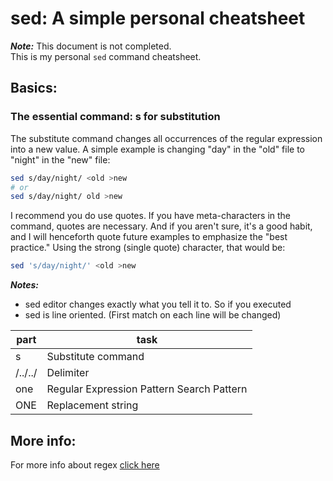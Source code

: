 # sed: A simple personal cheatsheet

_**Note:**_ This document is not completed.  
This is my personal `sed` command cheatsheet.

## Basics:

### The essential command: s for substitution
The substitute command changes all occurrences of the regular expression into
a new value. A simple example is changing "day" in the "old" file to "night"
in the "new" file:

``` bash
sed s/day/night/ <old >new
# or
sed s/day/night/ old >new
```

I recommend you do use quotes. If you have meta-characters in the command,
quotes are necessary. And if you aren't sure, it's a good habit, and I will
henceforth quote future examples to emphasize the "best practice." Using the
strong (single quote) character, that would be: 

``` bash
sed 's/day/night/' <old >new
```

_**Notes:**_  
* sed editor changes exactly what you tell it to. So if you executed
* sed is line oriented. (First match on each line will be changed)

| part | task |
|------|------|
| s	|  Substitute command |
| /../../ |  Delimiter |
| one |  Regular Expression Pattern Search Pattern | 
| ONE |  Replacement string |



## More info:

For more info about regex [click here](http://www.grymoire.com/Unix/Sed.html)
